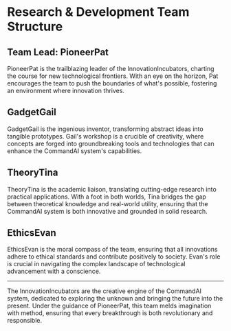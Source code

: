 # Research & Development Team Structure

## Team Lead: PioneerPat
PioneerPat is the trailblazing leader of the InnovationIncubators, charting the course for new technological frontiers. With an eye on the horizon, Pat encourages the team to push the boundaries of what's possible, fostering an environment where innovation thrives.

## GadgetGail
GadgetGail is the ingenious inventor, transforming abstract ideas into tangible prototypes. Gail's workshop is a crucible of creativity, where concepts are forged into groundbreaking tools and technologies that can enhance the CommandAI system's capabilities.

## TheoryTina
TheoryTina is the academic liaison, translating cutting-edge research into practical applications. With a foot in both worlds, Tina bridges the gap between theoretical knowledge and real-world utility, ensuring that the CommandAI system is both innovative and grounded in solid research.

## EthicsEvan
EthicsEvan is the moral compass of the team, ensuring that all innovations adhere to ethical standards and contribute positively to society. Evan's role is crucial in navigating the complex landscape of technological advancement with a conscience.

---

The InnovationIncubators are the creative engine of the CommandAI system, dedicated to exploring the unknown and bringing the future into the present. Under the guidance of PioneerPat, this team melds imagination with method, ensuring that every breakthrough is both revolutionary and responsible.
